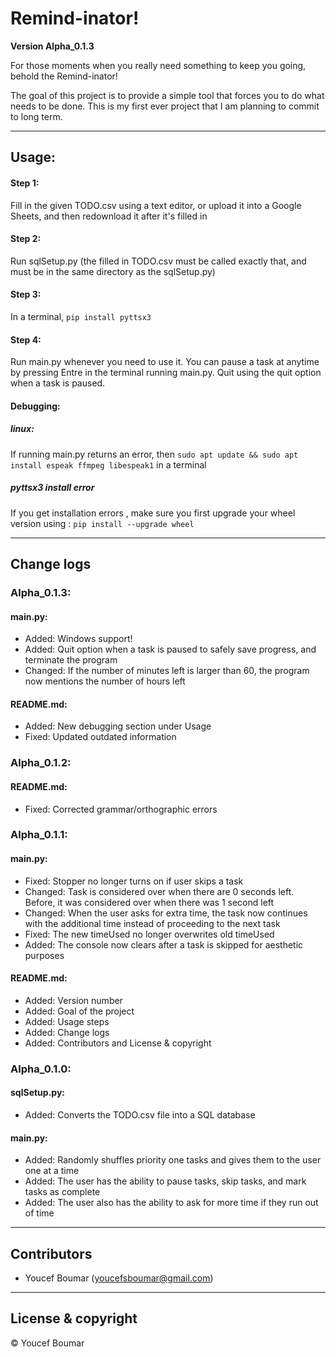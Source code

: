 # Remind-inator!

**Version Alpha_0.1.3**

For those moments when you really need something to keep you going, behold the Remind-inator!

The goal of this project is to provide a simple tool that forces you to do what needs to be done. This is my first ever project that I am planning to commit to long term.

---

## Usage:

#### Step 1:
Fill in the given TODO.csv using a text editor, or upload it into a Google Sheets, and then redownload it after it's filled in
#### Step 2:
Run sqlSetup.py (the filled in TODO.csv must be called exactly that, and must be in the same directory as the sqlSetup.py)
#### Step 3:
In a terminal, `pip install pyttsx3`
#### Step 4:
Run main.py whenever you need to use it. You can pause a task at anytime by pressing Entre in the terminal running main.py. Quit using the quit option when a task is paused.

#### Debugging:
##### linux:
If running main.py returns an error, then `sudo apt update && sudo apt install espeak ffmpeg libespeak1` in a terminal
##### pyttsx3 install error
If you get installation errors , make sure you first upgrade your wheel version using :
`pip install --upgrade wheel`


---

## Change logs

### Alpha_0.1.3:

#### main.py:
- Added: Windows support! 
- Added: Quit option when a task is paused to safely save progress, and terminate the program
- Changed: If the number of minutes left is larger than 60, the program now mentions the number of hours left

#### README.md:
- Added: New debugging section under Usage
- Fixed: Updated outdated information

### Alpha_0.1.2:

#### README.md:
- Fixed: Corrected grammar/orthographic errors

### Alpha_0.1.1:

#### main.py:

- Fixed: Stopper no longer turns on if user skips a task
- Changed: Task is considered over when there are 0 seconds left. Before, it was considered over when there was 1 second left
- Changed: When the user asks for extra time, the task now continues with the additional time instead of proceeding to the next task
- Fixed: The new timeUsed no longer overwrites old timeUsed
- Added: The console now clears after a task is skipped for aesthetic purposes

#### README.md:
- Added: Version number
- Added: Goal of the project
- Added: Usage steps
- Added: Change logs
- Added: Contributors and License & copyright

### Alpha_0.1.0:

#### sqlSetup.py:
- Added: Converts the TODO.csv file into a SQL database

#### main.py:
- Added: Randomly shuffles priority one tasks and gives them to the user one at a time 
- Added: The user has the ability to pause tasks, skip tasks, and mark tasks as complete 
- Added: The user also has the ability to ask for more time if they run out of time

---

## Contributors

- Youcef Boumar (<youcefsboumar@gmail.com>)

---

## License & copyright

© Youcef Boumar